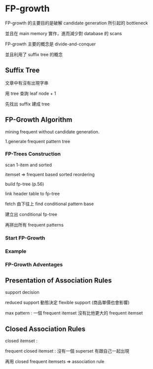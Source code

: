 # FP-growth

FP-growth 的主要目的是破解 candidate generation 所引起的 bottleneck

並且在 main memory 實作，進而減少對 database 的 scans

FP-growth 主要的概念是 divide-and-conquer

並且利用了 suffix tree 的概念

## Suffix Tree

文章中有沒有出現字串

用 tree 查詢 leaf node + 1

先找出 suffix 建成 tree



## FP-Growth Algorithm

mining frequent without candidate generation.

1.generate frequent pattern tree



### FP-Trees Construction

scan 1-item and sorted

itemset =&gt; frequent based sorted reordering

build fp-tree \(p.56\)

link header table to fp-tree



fetch 由下往上 find conditional pattern base

建立出 conditional fp-tree

再拼出所有 frequent patterns



### Start FP-Growth



### Example



### FP-Growth Adventages



## Presentation of Association Rules

support decision

reduced support 動態決定 flexible support \(商品單價也會影響\)

max pattern : 一個 frequent itemset 沒有比他更大的 frequent itemset



## Closed Association Rules

closed itemset : 

frequent closed itemset : 沒有一個 superset 有跟自己一起出現

再用 closed frequent itemsets =&gt; association rule








